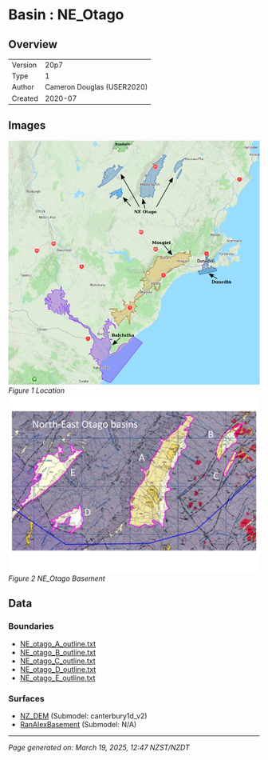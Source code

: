 # Basin : NE_Otago

## Overview
|         |                     |
|---------|---------------------|
| Version | 20p7           |
| Type    | 1        |
| Author  | Cameron Douglas (USER2020)            |
| Created | 2020-07           |


## Images
![](../images/basins/SI_se.png)
*Figure 1 Location*
![](../images/basins/ne_otago_basins_classification-page-001.jpg)
*Figure 2 NE_Otago Basement*

## Data
### Boundaries
- [NE_otago_A_outline.txt](../../velocity_modelling/Data/USER20_BASINS/NE_otago/NE_otago_A_outline.txt)
- [NE_otago_B_outline.txt](../../velocity_modelling/Data/USER20_BASINS/NE_otago/NE_otago_B_outline.txt)
- [NE_otago_C_outline.txt](../../velocity_modelling/Data/USER20_BASINS/NE_otago/NE_otago_C_outline.txt)
- [NE_otago_D_outline.txt](../../velocity_modelling/Data/USER20_BASINS/NE_otago/NE_otago_D_outline.txt)
- [NE_otago_E_outline.txt](../../velocity_modelling/Data/USER20_BASINS/NE_otago/NE_otago_E_outline.txt)

### Surfaces
- [NZ_DEM](../../velocity_modelling/Data/DEM/NZ_DEM_HD.in) (Submodel: canterbury1d_v2)
- [RanAlexBasement](../../velocity_modelling/Data/USER20_BASINS/ran-alex_proj_WGS84.in) (Submodel: N/A)

---
*Page generated on: March 19, 2025, 12:47 NZST/NZDT*
